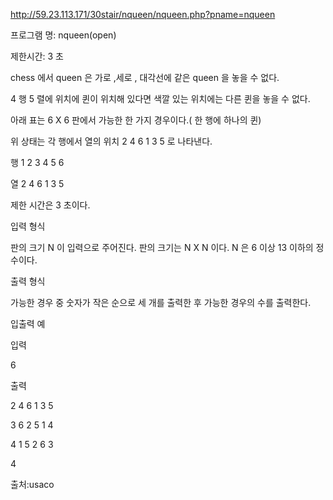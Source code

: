 http://59.23.113.171/30stair/nqueen/nqueen.php?pname=nqueen

프로그램 명: nqueen(open)


제한시간: 3 초


chess 에서 queen 은 가로 ,세로 , 대각선에 같은 queen 을 놓을 수 없다.


4 행 5 렬에 위치에 퀸이 위치해 있다면 색깔 있는 위치에는 다른 퀸을 놓을 수 없다.



아래 표는 6 X 6 판에서 가능한 한 가지 경우이다.( 한 행에 하나의 퀸)



위 상태는 각 행에서 열의 위치 2 4 6 1 3 5 로 나타낸다.

행    1 2 3 4 5 6 

열    2 4 6 1 3 5 

제한 시간은 3 초이다.

입력 형식

판의 크기 N 이 입력으로 주어진다. 판의 크기는 N X N 이다. N 은 6 이상 13 이하의 정수이다.

출력 형식

가능한 경우 중 숫자가 작은 순으로 세 개를 출력한 후 가능한 경우의 수를 출력한다.

입출력 예

입력 

6

출력

2 4 6 1 3 5 

3 6 2 5 1 4 

4 1 5 2 6 3 

4

출처:usaco
